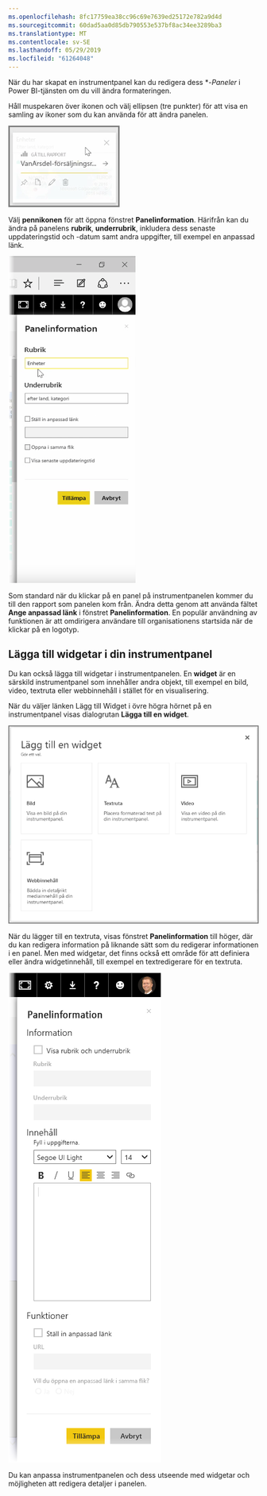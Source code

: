 ```yaml
---
ms.openlocfilehash: 8fc17759ea38cc96c69e7639ed25172e782a9d4d
ms.sourcegitcommit: 60dad5aa0d85db790553e537bf8ac34ee3289ba3
ms.translationtype: MT
ms.contentlocale: sv-SE
ms.lasthandoff: 05/29/2019
ms.locfileid: "61264048"
---
```

När du har skapat en instrumentpanel kan du redigera dess *-*Paneler* i Power BI-tjänsten om du vill ändra formateringen.

Håll muspekaren över ikonen och välj ellipsen (tre punkter) för att visa en samling av ikoner som du kan använda för att ändra panelen.

![](media/4-4d-change-tile-details/4-4d_1.png)

Välj **pennikonen** för att öppna fönstret **Panelinformation**. Härifrån kan du ändra på panelens **rubrik**, **underrubrik**, inkludera dess senaste uppdateringstid och -datum samt andra uppgifter, till exempel en anpassad länk.

![](media/4-4d-change-tile-details/4-4d_2.png)

Som standard när du klickar på en panel på instrumentpanelen kommer du till den rapport som panelen kom från. Ändra detta genom att använda fältet **Ange anpassad länk** i fönstret **Panelinformation**. En populär användning av funktionen är att omdirigera användare till organisationens startsida när de klickar på en logotyp.

## <a name="add-widgets-to-your-dashboard"></a>Lägga till widgetar i din instrumentpanel
Du kan också lägga till widgetar i instrumentpanelen. En **widget** är en särskild instrumentpanel som innehåller andra objekt, till exempel en bild, video, textruta eller webbinnehåll i stället för en visualisering.

När du väljer länken Lägg till Widget i övre högra hörnet på en instrumentpanel visas dialogrutan **Lägga till en widget**.

![](media/4-4d-change-tile-details/4-4d_3.png)

När du lägger till en textruta, visas fönstret **Panelinformation** till höger, där du kan redigera information på liknande sätt som du redigerar informationen i en panel. Men med widgetar, det finns också ett område för att definiera eller ändra widgetinnehåll, till exempel en textredigerare för en textruta.

![](media/4-4d-change-tile-details/4-4d_4.png)

Du kan anpassa instrumentpanelen och dess utseende med widgetar och möjligheten att redigera detaljer i panelen.

